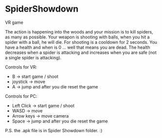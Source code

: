 # SpiderShowdown
VR game

The action is happening into the woods and your mission is
to kill spiders, as many as possible. Your weapon is shooting with balls, 
when you hit a spider with a ball, he will die. For shooting is a 
cooldown for 2 seconds. You have a health and when is 0 ... well that means 
you are dead. The health decreases when a spider is attacking and increases
when you are safe (not a single spider is attacking).

Controls for VR:
* B -> start game / shoot
* joystick -> move
* A -> jump and after you die reset the game


Controls for PC:

* Left Click -> start game / shoot
* WASD -> move
* Arrow keys -> move camera
* Space -> jump and after you die reset the game


P.S. the .apk file is in Spider Showdown folder. :)

